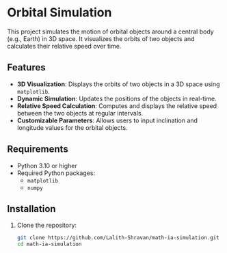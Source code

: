 # Orbital Simulation

This project simulates the motion of orbital objects around a central body (e.g., Earth) in 3D space. It visualizes the orbits of two objects and calculates their relative speed over time.

## Features

- **3D Visualization**: Displays the orbits of two objects in a 3D space using `matplotlib`.
- **Dynamic Simulation**: Updates the positions of the objects in real-time.
- **Relative Speed Calculation**: Computes and displays the relative speed between the two objects at regular intervals.
- **Customizable Parameters**: Allows users to input inclination and longitude values for the orbital objects.

## Requirements

- Python 3.10 or higher
- Required Python packages:
  - `matplotlib`
  - `numpy`

## Installation

1. Clone the repository:
   ```bash
   git clone https://github.com/Lalith-Shravan/math-ia-simulation.git
   cd math-ia-simulation